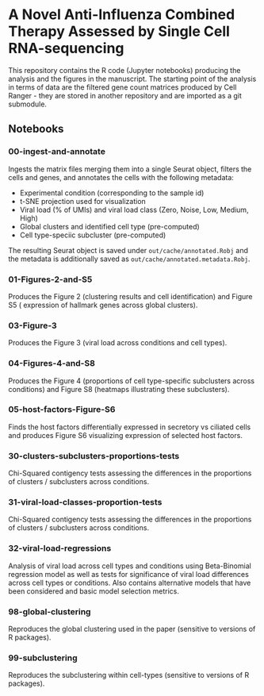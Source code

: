 # A Novel Anti-Influenza Combined Therapy Assessed by Single Cell RNA-sequencing

This repository contains the R code (Jupyter notebooks) producing the analysis and
the figures in the manuscript. The starting point of the analysis in terms of data
are the filtered gene count matrices produced by Cell Ranger - they are stored in
another repository and are imported as a git submodule.

## Notebooks

### 00-ingest-and-annotate

Ingests the matrix files merging them into a single Seurat object, filters the cells
and genes, and annotates the cells with the following metadata:
  - Experimental condition (corresponding to the sample id)
  - t-SNE projection used for visualization
  - Viral load (% of UMIs) and viral load class (Zero, Noise, Low, Medium, High)
  - Global clusters and identified cell type (pre-computed)
  - Cell type-speciic subcluster (pre-computed)

The resulting Seurat object is saved under `out/cache/annotated.Robj` and the metadata
is additionally saved as `out/cache/annotated.metadata.Robj`.

### 01-Figures-2-and-S5

Produces the Figure 2 (clustering results and cell identification) and Figure S5 (
expression of hallmark genes across global clusters).

### 03-Figure-3

Produces the Figure 3 (viral load across conditions and cell types).

### 04-Figures-4-and-S8

Produces the Figure 4 (proportions of cell type-specific subclusters across
conditions) and Figure S8 (heatmaps illustrating these subclusters).

### 05-host-factors-Figure-S6

Finds the host factors differentially expressed in secretory vs ciliated cells
and produces Figure S6 visualizing expression of selected host factors.

### 30-clusters-subclusters-proportions-tests

Chi-Squared contigency tests assessing the differences in the proportions of
clusters / subclusters across conditions.

### 31-viral-load-classes-proportion-tests

Chi-Squared contigency tests assessing the differences in the proportions of
clusters / subclusters across conditions.

### 32-viral-load-regressions

Analysis of viral load across cell types and conditions using Beta-Binomial
regression model as well as tests for significance of viral load differences
across cell types or conditions. Also contains alternative models that have
been considered and basic model selection metrics.

### 98-global-clustering

Reproduces the global clustering used in the paper
(sensitive to versions of R packages).

### 99-subclustering

Reproduces the subclustering within cell-types
(sensitive to versions of R packages).
